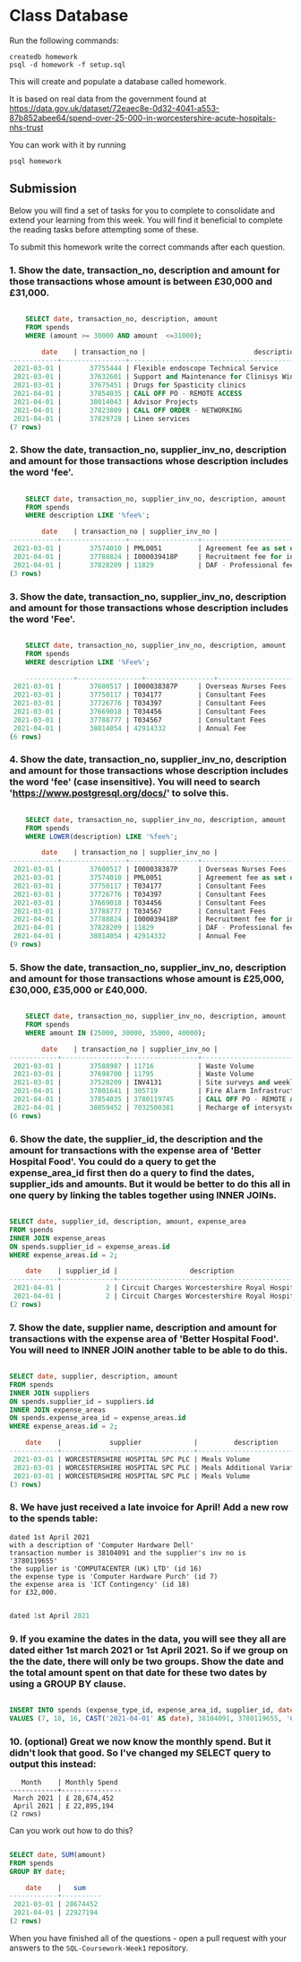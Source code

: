 # Class Database
Run the following commands:
```
createdb homework
psql -d homework -f setup.sql
```
This will create and populate a database called homework.

It is based on real data from the government found at
https://data.gov.uk/dataset/72eaec8e-0d32-4041-a553-87b852abee64/spend-over-25-000-in-worcestershire-acute-hospitals-nhs-trust

You can work with it by running
```
psql homework
```
## Submission

Below you will find a set of tasks for you to complete to consolidate and extend your learning from this week. You will find it beneficial to complete the reading tasks before attempting some of these.

To submit this homework write the correct commands after each question.

### 1. Show the date, transaction_no, description and amount for those transactions whose amount is between £30,000 and £31,000.
```sql

    SELECT date, transaction_no, description, amount
    FROM spends
    WHERE (amount >= 30000 AND amount  <=31000);

        date    | transaction_no |                           description                            | amount 
------------+----------------+------------------------------------------------------------------+--------
 2021-03-01 |       37755444 | Flexible endoscope Technical Service                             |  30238
 2021-03-01 |       37632601 | Support and Maintenance for Clinisys Winpath Pathology IT system |  30242
 2021-03-01 |       37675451 | Drugs for Spasticity clinics                                     |  30591
 2021-04-01 |       37854035 | CALL OFF PO - REMOTE ACCESS                                      |  30000
 2021-04-01 |       38014043 | Advisor Projects                                                 |  30040
 2021-04-01 |       37823809 | CALL OFF ORDER - NETWORKING                                      |  30942
 2021-04-01 |       37829728 | Linen services                                                   |  30990
(7 rows)


```
### 2. Show the date, transaction_no, supplier_inv_no, description and amount for those transactions whose description includes the word 'fee'.
```sql

    SELECT date, transaction_no, supplier_inv_no, description, amount
    FROM spends
    WHERE description LIKE '%fee%';

        date    | transaction_no | supplier_inv_no |                          description                           | amount 
------------+----------------+-----------------+----------------------------------------------------------------+--------
 2021-03-01 |       37574010 | PML0051         | Agreement fee as set out in the Report for the Settlement Deed |  51113
 2021-04-01 |       37788824 | I000039418P     | Recruitment fee for international nurses                       |  34800
 2021-04-01 |       37828209 | 11829           | DAF - Professional fees                                        | 300000
(3 rows)

```
### 3. Show the date, transaction_no, supplier_inv_no, description and amount for those transactions whose description includes the word 'Fee'.
```sql

    SELECT date, transaction_no, supplier_inv_no, description, amount
    FROM spends
    WHERE description LIKE '%Fee%';

    ------------+----------------+-----------------+----------------------+--------
 2021-03-01 |       37600517 | I000038387P     | Overseas Nurses Fees |  34800
 2021-03-01 |       37750117 | T034177         | Consultant Fees      |  74996
 2021-03-01 |       37726776 | T034397         | Consultant Fees      | 461861
 2021-03-01 |       37669018 | T034456         | Consultant Fees      | 646944
 2021-03-01 |       37788777 | T034567         | Consultant Fees      | 423270
 2021-04-01 |       38014054 | 42914332        | Annual Fee           | 319646
(6 rows)

```
### 4. Show the date, transaction_no, supplier_inv_no, description and amount for those transactions whose description includes the word 'fee' (case insensitive). You will need to search 'https://www.postgresql.org/docs/' to solve this.
```sql

    SELECT date, transaction_no, supplier_inv_no, description, amount
    FROM spends
    WHERE LOWER(description) LIKE '%fee%';

        date    | transaction_no | supplier_inv_no |                          description                           | amount 
------------+----------------+-----------------+----------------------------------------------------------------+--------
 2021-03-01 |       37600517 | I000038387P     | Overseas Nurses Fees                                           |  34800
 2021-03-01 |       37574010 | PML0051         | Agreement fee as set out in the Report for the Settlement Deed |  51113
 2021-03-01 |       37750117 | T034177         | Consultant Fees                                                |  74996
 2021-03-01 |       37726776 | T034397         | Consultant Fees                                                | 461861
 2021-03-01 |       37669018 | T034456         | Consultant Fees                                                | 646944
 2021-03-01 |       37788777 | T034567         | Consultant Fees                                                | 423270
 2021-04-01 |       37788824 | I000039418P     | Recruitment fee for international nurses                       |  34800
 2021-04-01 |       37828209 | 11829           | DAF - Professional fees                                        | 300000
 2021-04-01 |       38014054 | 42914332        | Annual Fee                                                     | 319646
(9 rows)

```
### 5. Show the date, transaction_no, supplier_inv_no, description and amount for those transactions whose amount is £25,000, £30,000, £35,000 or £40,000.
```sql

    SELECT date, transaction_no, supplier_inv_no, description, amount
    FROM spends
    WHERE amount IN (25000, 30000, 35000, 40000);

        date    | transaction_no | supplier_inv_no |                    description                    | amount 
------------+----------------+-----------------+---------------------------------------------------+--------
 2021-03-01 |       37588987 | 11716           | Waste Volume                                      |  25000
 2021-03-01 |       37698700 | 11795           | Waste Volume                                      |  25000
 2021-03-01 |       37520209 | INV4131         | Site surveys and weekly design/Progress Meetings. |  25000
 2021-04-01 |       37801641 | 305719          | Fire Alarm Infrastructure Replacement             |  25000
 2021-04-01 |       37854035 | 3780119745      | CALL OFF PO - REMOTE ACCESS                       |  30000
 2021-04-01 |       38059452 | 7032500381      | Recharge of intersystems                          |  40000
(6 rows)

```
### 6. Show the date, the supplier_id, the description and the amount for transactions with the expense area of 'Better Hospital Food'. You could do a query to get the expense_area_id first then do a query to find the dates, supplier_ids and amounts. But it would be better to do this all in one query by linking the tables together using INNER JOINs.
```sql

SELECT date, supplier_id, description, amount, expense_area
FROM spends
INNER JOIN expense_areas
ON spends.supplier_id = expense_areas.id
WHERE expense_areas.id = 2;

    date    | supplier_id |                  description                  | amount |     expense_area     
------------+-------------+-----------------------------------------------+--------+----------------------
 2021-04-01 |           2 | Circuit Charges Worcestershire Royal Hospital | 107584 | Better Hospital Food
 2021-04-01 |           2 | Circuit Charges Worcestershire Royal Hospital | 107584 | Better Hospital Food
(2 rows)

```
### 7. Show the date, supplier name, description and amount for transactions with the expense area of 'Better Hospital Food'. You will need to INNER JOIN another table to be able to do this.
```sql

SELECT date, supplier, description, amount
FROM spends
INNER JOIN suppliers
ON spends.supplier_id = suppliers.id
INNER JOIN expense_areas
ON spends.expense_area_id = expense_areas.id
WHERE expense_areas.id = 2;

    date    |            supplier             |         description         | amount 
------------+---------------------------------+-----------------------------+--------
 2021-03-01 | WORCESTERSHIRE HOSPITAL SPC PLC | Meals Volume                | 100000
 2021-03-01 | WORCESTERSHIRE HOSPITAL SPC PLC | Meals Additional Variations |  32558
 2021-03-01 | WORCESTERSHIRE HOSPITAL SPC PLC | Meals Volume                | 105000
(3 rows)

```
### 8. We have just received a late invoice for April! Add a new row to the spends table:
    dated 1st April 2021
    with a description of 'Computer Hardware Dell'
    transaction number is 38104091 and the supplier's inv no is '3780119655'
    the supplier is 'COMPUTACENTER (UK) LTD' (id 16)
    the expense type is 'Computer Hardware Purch' (id 7)
    the expense area is 'ICT Contingency' (id 18)
    for £32,000.
```sql

dated 1st April 2021

```
### 9. If you examine the dates in the data, you will see they all are dated either 1st march 2021 or 1st April 2021. So if we group on the the date, there will only be two groups. Show the date and the total amount spent on that date for these two dates by using a GROUP BY clause.
```sql

INSERT INTO spends (expense_type_id, expense_area_id, supplier_id, date, transaction_no, supplier_inv_no, description, amount)
VALUES (7, 18, 16, CAST('2021-04-01' AS date), 38104091, 3780119655, 'Computer Hardware Dell', 32000);

```
### 10. (optional) Great we now know the monthly spend. But it didn't look that good. So I've changed my SELECT query to output this instead:
```
   Month    | Monthly Spend 
------------+---------------
 March 2021 | £ 28,674,452
 April 2021 | £ 22,895,194
(2 rows)
```
Can you work out how to do this?

```sql

SELECT date, SUM(amount)
FROM spends
GROUP BY date;

    date    |   sum    
------------+----------
 2021-03-01 | 28674452
 2021-04-01 | 22927194
(2 rows)

```

When you have finished all of the questions - open a pull request with your answers to the `SQL-Coursework-Week1` repository.
